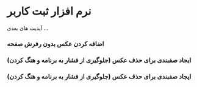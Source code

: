 <h1>
  نرم افزار ثبت کاربر
</h1>
آپدیت های بعدی ...

<h3>
  اضافه کردن عکس بدون رفرش صفحه
</h3>

<h3>
  ایجاد صفبندی برای حذف عکس (جلوگیری از فشار به برنامه و هنگ کردن)
</h3>

<h3>
  ایجاد صفبندی برای حذف عکس (جلوگیری از فشار به برنامه و هنگ کردن)
</h3>
